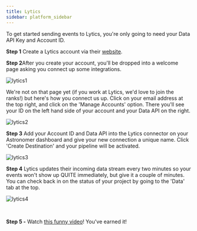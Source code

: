 ```yaml
---
title: Lytics
sidebar: platform_sidebar
---
```

To get started sending events to Lytics, you're only going to need your Data API Key and Account ID.

<b>Step 1</b> Create a Lytics account via their [website](http://www.getlytics.com).

<b>Step 2</b>After you create your account, you'll be dropped into a welcome page asking you connect up some integrations.

![lytics1](/1.0/assets/img/guides/streaming/clickstream/lytics/lytics1.png)


We're not on that page yet (if you work at Lytics, we'd love to join the ranks!) but here's how you connect us up. Click on your email address at the top right, and click on the 'Manage Accounts' option. There you'll see your ID on the left hand side of your account and your Data API on the right.

![lytics2](/1.0/assets/img/guides/streaming/clickstream/lytics/lytics2.png)


<b>Step 3</b> Add your Account ID and Data API into the Lytics connector on your Astronomer dashboard and give your new connection a unique name. Click 'Create Destination' and your pipeline will be activated.

![lytics3](/1.0/assets/img/guides/streaming/clickstream/lytics/lytics3.gif)


<b>Step 4</b>  Lytics updates their incoming data stream every two minutes so your events won't show up QUITE immediately, but give it a couple of minutes. You can check back in on the status of your project by going to the 'Data' tab at the top.

![lytics4](/1.0/assets/img/guides/streaming/clickstream/lytics/lytics4.png)

<br>

<b>Step 5 -</b> Watch [this funny video](https://youtu.be/TM8L7bdwVaA)! You've earned it!
